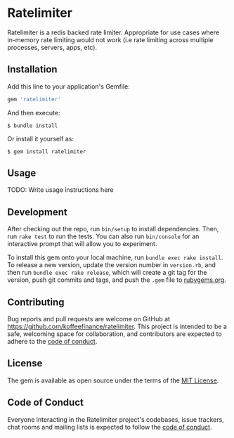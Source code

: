 # Ratelimiter

Ratelimiter is a redis backed rate limiter. Appropriate for use cases where in-memory rate limiting would not work (i.e rate limiting across multiple processes, servers, apps, etc).

## Installation

Add this line to your application's Gemfile:

```ruby
gem 'ratelimiter'
```

And then execute:

    $ bundle install

Or install it yourself as:

    $ gem install ratelimiter

## Usage

TODO: Write usage instructions here

## Development

After checking out the repo, run `bin/setup` to install dependencies. Then, run `rake test` to run the tests. You can also run `bin/console` for an interactive prompt that will allow you to experiment.

To install this gem onto your local machine, run `bundle exec rake install`. To release a new version, update the version number in `version.rb`, and then run `bundle exec rake release`, which will create a git tag for the version, push git commits and tags, and push the `.gem` file to [rubygems.org](https://rubygems.org).

## Contributing

Bug reports and pull requests are welcome on GitHub at https://github.com/koffeefinance/ratelimiter. This project is intended to be a safe, welcoming space for collaboration, and contributors are expected to adhere to the [code of conduct](https://github.com/koffeefinance/ratelimiter/blob/master/CODE_OF_CONDUCT.md).

## License

The gem is available as open source under the terms of the [MIT License](https://opensource.org/licenses/MIT).

## Code of Conduct

Everyone interacting in the Ratelimiter project's codebases, issue trackers, chat rooms and mailing lists is expected to follow the [code of conduct](https://github.com/koffeefinance/ratelimiter/blob/master/CODE_OF_CONDUCT.md).
